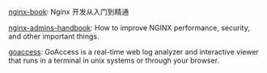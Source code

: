 [nginx-book](https://github.com/taobao/nginx-book): Nginx 开发从入门到精通

[nginx-admins-handbook](https://github.com/trimstray/nginx-admins-handbook): How to improve NGINX performance, security, and other important things.

[goaccess](https://github.com/allinurl/goaccess): GoAccess is a real-time web log analyzer and interactive viewer that runs in a terminal in unix systems or through your browser.
